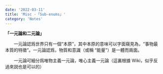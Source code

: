 ```yaml
---
date: '2022-03-11'
title: 'Misc -「Sub-enums」'
category: 'Notes'
---
```


**「一元論和二元論」**

&emsp;&emsp;一元論認爲世界只有一個“本原”，其中本原的意味可以字面窺見為，“事物最本質的特徵”。一元論認爲，物質和意識（或稱 “能量"）是一體而兩面。

&emsp;&emsp;一元論可細分爲唯物主義一元論，唯心主義一元論（這裏根據 Wiki，似乎反過來説也是可以的）